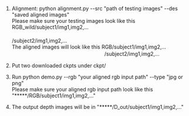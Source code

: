 1. Alignment: python alignment.py --src "path of testing images" --des "saved aligned images"  
Please make sure your testing images look like this RGB_wild/subject1/img1,img2,...
　　　　　　　　　　　　　　　　　　　　　　　　　　 /subject2/img1,img2,...  
The aligned images will look like this RGB/subject1/img1,img2,...    
　　　　　　　　　　　　　　　　　　/subject2/img1,img2,...

2. Put two downloaded ckpts under ckpt/

3. Run python demo.py --rgb "your aligned rgb input path" --type "jpg or png"  
Please make sure your aligned rgb input path look like this "*****/RGB/subject1/img1,img2,..."

4. The output depth images will be in "*****/D_out/subject1/img1,img2,..."
